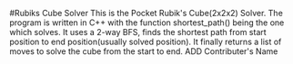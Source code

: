 #Rubiks Cube Solver
This is the Pocket Rubik's Cube(2x2x2) Solver.
The program is written in C++ with the function shortest_path() being the one which solves.
It uses a 2-way BFS, finds the shortest path from start position to end position(usually solved position). It finally returns a list of moves to solve the cube from the start to end.
ADD Contributer's Name
